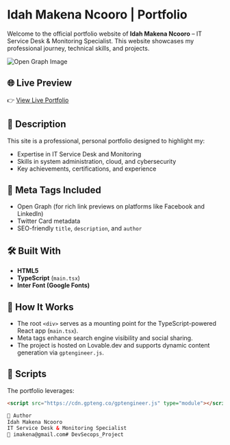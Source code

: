 # Idah Makena Ncooro | Portfolio

Welcome to the official portfolio website of **Idah Makena Ncooro** – IT Service Desk & Monitoring Specialist. This website showcases my professional journey, technical skills, and projects.

![Open Graph Image](https://idahmakenaportfolio.vercel.app/)

## 🌐 Live Preview

👉 [View Live Portfolio](https://idahmakenaportfolio.vercel.app/)

## 🧾 Description

This site is a professional, personal portfolio designed to highlight my:

- Expertise in IT Service Desk and Monitoring
- Skills in system administration, cloud, and cybersecurity
- Key achievements, certifications, and experience

## 📌 Meta Tags Included

- Open Graph (for rich link previews on platforms like Facebook and LinkedIn)
- Twitter Card metadata
- SEO-friendly `title`, `description`, and `author`

## 🛠 Built With

- **HTML5**
- **TypeScript** (`main.tsx`)
- **Inter Font (Google Fonts)**

## 🧠 How It Works

- The root `<div>` serves as a mounting point for the TypeScript-powered React app (`main.tsx`).
- Meta tags enhance search engine visibility and social sharing.
- The project is hosted on Lovable.dev and supports dynamic content generation via `gptengineer.js`.

## 🧪 Scripts

The portfolio leverages:

```html
<script src="https://cdn.gpteng.co/gptengineer.js" type="module"></script>

🧾 Author
Idah Makena Ncooro
IT Service Desk & Monitoring Specialist
📧 imakena@gmail.com#   D e v S e c o p s _ P r o j e c t  
 